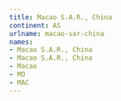 ```yaml
---
title: Macao S.A.R., China
continent: AS
urlname: macao-sar-china
names:
- Macao S.A.R., China
- Macao S.A.R., China
- Macao
- MO
- MAC
---
```


